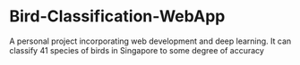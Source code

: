 # Bird-Classification-WebApp
A personal project incorporating web development and deep learning. It can classify 41 species of birds in Singapore to some degree of accuracy
